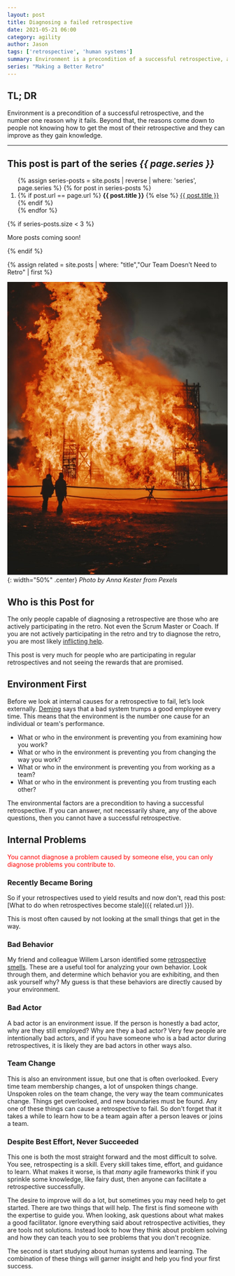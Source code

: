 ```yaml
---
layout: post
title: Diagnosing a failed retrospective
date: 2021-05-21 06:00
category: agility
author: Jason
tags: ['retrospective', 'human systems']
summary: Environment is a precondition of a successful retrospective, and the number one reason why it fails. Beyond that, the reasons come down to people not knowing how to get the most of their retrospective and they can improve as they gain knowledge.
series: "Making a Better Retro"
---
```


## TL; DR

Environment is a precondition of a successful retrospective, and the number one reason why it fails. Beyond that, the reasons come down to people not knowing how to get the most of their retrospective and they can improve as they gain knowledge.

---

<aside class="series">
  <h2>This post is part of the series <em>{{ page.series }}</em></h2>
  <ol>
    {% assign series-posts = site.posts | reverse | where: 'series', page.series %}
    {% for post in series-posts %}
    <li>
      {% if post.url == page.url %}
      <strong>{{ post.title }}</strong>
      {% else %}
      <a href="{{ site.baseurl }}{{ post.url }}">{{ post.title }}</a>
      {% endif %}
    </li>
    {% endfor %}
  </ol>
  {% if series-posts.size < 3 %}
  <p>More posts coming soon!</p>
  {% endif %}
</aside>

{% assign related = site.posts | where: "title","Our Team Doesn’t Need to Retro" | first %}

![A burning building](/assets/img/posts/2021/05/pexels-anna-kester-5352942.jpg){: width="50%" .center}
_Photo by Anna Kester from Pexels_

## Who is this Post for

The only people capable of diagnosing a retrospective are those who are actively participating in the retro. Not even the Scrum Master or Coach. If you are not actively participating in the retro and try to diagnose the retro, you are most likely [inflicting help](https://www.estherderby.com/inflicting-help/).

This post is very much for people who are participating in regular retrospectives and not seeing the rewards that are promised.

## Environment First

Before we look at internal causes for a retrospective to fail, let’s look externally. [Deming](https://deming.org/a-bad-system-will-beat-a-good-person-every-time/) says that a bad system trumps a good employee every time. This means that the environment is the number one cause for an individual or team's performance.

- What or who in the environment is preventing you from examining how you work?
- What or who in the environment is preventing you from changing the way you work?
- What or who in the environment is preventing you from working as a team?
- What or who in the environment is preventing you from trusting each other?

The environmental factors are a precondition to having a successful retrospective. If you can answer, not necessarily share, any of the above questions, then you cannot have a successful retrospective.

## Internal Problems

<span style='color:red'>You cannot diagnose a problem caused by someone else, you can only diagnose problems you contribute to.</span>

### Recently Became Boring

So if your retrospectives used to yield results and now don't, read this post: [What to do when retrospectives become stale]({{ related.url }}).

This is most often caused by not looking at the small things that get in the way.

### Bad Behavior

My friend and colleague Willem Larson identified some [retrospective smells](https://github.com/willemlarsen/retrospective-smells). These are a useful tool for analyzing your own behavior. Look through them, and determine which behavior you are exhibiting, and then ask yourself why? My guess is that these behaviors are directly caused by your environment.

### Bad Actor

A bad actor is an environment issue. If the person is honestly a bad actor, why are they still employed? Why are they a bad actor? Very few people are intentionally bad actors, and if you have someone who is a bad actor during retrospectives, it is likely they are bad actors in other ways also.

### Team Change

This is also an environment issue, but one that is often overlooked. Every time team membership changes, a lot of unspoken things change. Unspoken roles on the team change, the very way the team communicates change. Things get overlooked, and new boundaries must be found. Any one of these things can cause a retrospective to fail. So don't forget that it takes a while to learn how to be a team again after a person leaves or joins a team.

### Despite Best Effort, Never Succeeded

This one is both the most straight forward and the most difficult to solve. You see, retrospecting is a skill. Every skill takes time, effort, and guidance to learn. What makes it worse, is that _many_ agile frameworks think if you sprinkle some knowledge, like fairy dust, then anyone can facilitate a retrospective successfully.

The desire to improve will do a lot, but sometimes you may need help to get started. There are two things that will help. The first is find someone with the expertise to guide you. When looking, ask questions about what makes a good facilitator. Ignore everything said about retrospective activities, they are tools not solutions. Instead look to how they think about problem solving and how they can teach you to see problems that you don't recognize.

The second is start studying about human systems and learning. The combination of these things will garner insight and help you find your first success.
